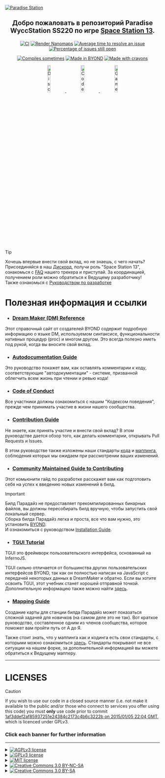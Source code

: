 <a href="#"><img src=".github/assets/paradise.png" alt="Paradise Station"></a>

##	<p align="center">Добро пожаловать в репозиторий Paradise WyccStation SS220 по игре [Space Station 13](https://spacestation13.com/).</p>

<p align="center">
	<a href="https://github.com/ss220club/Paradise-SS220/actions?query=workflow%3ACI"><img src="https://github.com/ss220club/Paradise-SS220/workflows/CI/badge.svg" alt="CI"></a>
	<a href="https://github.com/ss220club/Paradise-SS220/actions?query=workflow%3A%22Render+Nanomaps%22"><img src="https://github.com/ss220club/Paradise-SS220/workflows/Render%20Nanomaps/badge.svg" alt="Render Nanomaps"></a>
	<a href="http://isitmaintained.com/project/ss220club/Paradise-SS220"><img src="http://isitmaintained.com/badge/resolution/ss220club/Paradise-SS220.svg" alt="Average time to resolve an issue"></a>
	<a href="http://isitmaintained.com/project/ss220club/Paradise-SS220"><img src="http://isitmaintained.com/badge/open/ss220club/Paradise-SS220.svg" alt="Percentage of issues still open"></a>
</p>

<p align="center">
	<a href="https://xkcd.com/371/"><img src=".github/assets/compiles-sometimes.svg" alt="Compiles sometimes"></a>
	<a href="https://www.reddit.com/r/SS13/comments/5oplxp/what_is_the_main_problem_with_byond_as_an_engine/dclbu1a/"><img src=".github/assets/made-in-byond.gif" alt="Made in BYOND"></a>
	<a href="https://xkcd.com/1811/"><img src=".github/assets/made-with-crayons.svg" alt="Made with crayons"></a>
</p>

<p align="center">
	<a href="https://discord.com/invite/ss220">
		<picture>
			<source media="(prefers-color-scheme: dark)" srcset=".github/assets/discord-light.png">
			<source media="(prefers-color-scheme: light)" srcset=".github/assets/discord-dark.png">
			<img width="15%" alt="Discord" hspace="3%" src=".github/assets/discord-dark.png">
		</picture>
	</a>
	<a href="https://ss220club.github.io/Paradise-SS220">
		<picture>
			<source media="(prefers-color-scheme: dark)" srcset=".github/assets/book-light.png">
			<source media="(prefers-color-scheme: light)" srcset=".github/assets/book-dark.png">
			<img alt="Code docs" width="15%" hspace="3%" src=".github/assets/book-dark.png">
		</picture>
	</a>
	<a href="https://wiki.ss220.club">
		<picture>
			<source media="(prefers-color-scheme: dark)" srcset=".github/assets/wiki-light.png">
			<source media="(prefers-color-scheme: light)" srcset=".github/assets/wiki-dark.png">
			<img width="15%" alt="Game Wiki" hspace="3%" src=".github/assets/wiki-dark.png">
		</picture>
	</a>
</p>

> [!TIP]
> Хочешь впервые внести свой вклад, но не знаешь, с чего начать?<br>
> Присоединяйся в наш [Дискорд](https://discord.com/invite/ss220), получи роль "Space Station 13", ознакомься с [FAQ](https://discord.com/channels/1097181193939730453/1202404779054202941) нашего трекера и приступай. За координацией, получением роли можно обратиться к Ведущему разработчику!<br>
> Также ознакомься с [Руководством по разработке](https://wiki.ss220.club/index.php/%D0%A0%D1%83%D0%BA%D0%BE%D0%B2%D0%BE%D0%B4%D1%81%D1%82%D0%B2%D0%BE_%D0%BF%D0%BE_%D1%80%D0%B0%D0%B7%D1%80%D0%B0%D0%B1%D0%BE%D1%82%D0%BA%D0%B5)

# Полезная информация и ссылки

- ### [Dream Maker (DM) Reference](https://www.byond.com/docs/ref/)

Этот справочный сайт от создателей BYOND содержит подробную информацию о языке DM, используемом синтаксисе, функциональности нативных процедур (proc) и многом другом. Это всегда полезно иметь под рукой, когда вы вносите свой вклад.

- ### [Autodocumentation Guide](.github/AUTODOC_GUIDE.md)

Это руководство покажет вам, как оставлять комментарии к коду, соответствующие "автодокументации" - системе, призванной облегчить всем жизнь при чтении и ревью кода!

- ### [Code of Conduct](./CODE_OF_CONDUCT.md)

Все участники должны ознакомиться с нашим "Кодексом поведения", прежде чем принимать участие в жизни нашего сообщества.

- ### [Contribution Guide](.github/CONTRIBUTING.md)

Не знаете, как принять участие и внести свой вклад? В этом руководстве дается обзор того, как делать комментарии, открывать Pull Requests и Issues.

В этом руководстве также изложены наши стандарты [кода](https://github.com/ss220club/Paradise-SS220/blob/master/.github/CONTRIBUTING.md#specifications) и [маппинга](https://github.com/ss220club/Paradise-SS220/blob/master/.github/CONTRIBUTING.md#mapping-standards), соблюдения которых мы ожидаем при рассмотрении ваших изменений.

- ### [Community Maintained Guide to Contributing](https://wiki.ss220.club/index.php/%D0%A0%D1%83%D0%BA%D0%BE%D0%B2%D0%BE%D0%B4%D1%81%D1%82%D0%B2%D0%BE_%D0%BF%D0%BE_%D1%80%D0%B0%D0%B7%D1%80%D0%B0%D0%B1%D0%BE%D1%82%D0%BA%D0%B5)

Этот комьюнити гайд по разработке расскажет вам как подготовить себя на успех к введению новых изменений в билд.

> [!IMPORTANT]
> Билд Парадайз не предоставляет прекомпилированных бинарных файлов, вы должны пересобирать билд вручную, чтобы запустить свой локальный сервер.<br>
> Сборка билда Парадайз легка и проста, все что вам нужно, это установить [BYOND](https://www.byond.com/download/).<br>
> И ознакомиться с руководством [Installation Guide](.github/DOWNLOADING.md).

- ### [TGUI Tutorial](tgui/docs/tutorial-and-examples.md)

TGUI это фреймворк пользовательского интерфейса, основанный на InfernoJS.

TGUI сильно отличается от большинства других пользовательских интерфейсов BYOND, так как он полностью написан на JavaScript с передачей некоторых данных в DreamMaker и обратно. Если вы хотите освоить TGUI, этот учебник станет хорошей отправной точкой. Дополнительную информацию также можно найти [здесь](tgui).

- ### [Mapping Guide](https://hackmd.io/@tgstation/SyVma0dS5#san7890s-A-Z-Guide-to-Mapping)

Создание карты для станции билда Парадайз может показаться сложной задачей для новичков (на самом деле это не так). Вот краткое руководство, составленное одним из членов сообщества, которое поможет вам пройти путь от А до Я.

Также стоит знать, что у маппинга как и кодинга есть свои стандарты, с которыми можно ознакомиться [здесь](https://github.com/ss220club/Paradise-SS220/blob/master/.github/CONTRIBUTING.md#mapping-standards). Стандарты покрывают не все ситуации на нашем форке, за дополнительной информацией вы можете обратиться к Ведущему мапперу.

---

# LICENSES

> [!CAUTION]
> If you wish to use our code in a closed source manner (i.e. not make it available to the public and/or those who connect to services you offer using this code) you must **only** use code prior to commit [1af3ddef2af85937251e24384c2173c4b6c3222b on 2015/01/05 22:04 GMT](https://github.com/ParadiseSS13/Paradise/commit/1af3ddef2af85937251e24384c2173c4b6c3222b), which is licenced under GPLv3.

### Click each banner for further information

---

<details>
<summary><a href="#"><img src="https://img.shields.io/badge/licence-AGPL_3-red?style=for-the-badge" alt="AGPLv3 license"></a></summary>

> All code after and including commit [1af3ddef2af85937251e24384c2173c4b6c3222b on 2015/01/05 22:04 GMT](https://github.com/ParadiseSS13/Paradise/commit/1af3ddef2af85937251e24384c2173c4b6c3222b) is licensed under the [GNU Affero General Public License version 3](https://www.gnu.org/licenses/agpl-3.0.en.html) unless otherwise specified within the folder or file.

</details>

<details>
<summary><a href="#"><img src="https://img.shields.io/badge/licence-GPL_3-orange?style=for-the-badge" alt="GPLv3 license"></a></summary>

> All code prior to commit [1af3ddef2af85937251e24384c2173c4b6c3222b on 2015/01/05 22:04 GMT](https://github.com/ParadiseSS13/Paradise/commit/1af3ddef2af85937251e24384c2173c4b6c3222b) is licensed under the [GPL General Public License version 3](https://www.gnu.org/licenses/gpl-3.0.en.html)

</details>

<details>
<summary><a href="#"><img src="https://img.shields.io/badge/licence-MIT-green?style=for-the-badge" alt="MIT license"></a></summary>

> Some files are licenced under the [MIT license](https://opensource.org/license/MIT), these files will clearly specify this licence at the head of each file.

</details>

<details>
<summary><a href="#"><img src="https://img.shields.io/badge/licence-CC_3.0_BY--NC--SA-blue?style=for-the-badge" alt="Creative Commons 3.0 BY-NC-SA" align="centre"></a></summary>

> Any files with the ancestor directories [`Paradise/icons/goonstation`](icons/goonstation) or [`Paradise/sound/goonstation`](sound/goonstation) are licensed under the [Creative Commons 3.0 BY-NC-SA license](https://creativecommons.org/licenses/by-nc-sa/3.0).
>
> Further files or folders may also fall under this licence, and any such instances will be specified within the folder or file.

</details>

<details>
<summary><a href="#"><img src="https://img.shields.io/badge/licence-CC_3.0_BY--SA-lightblue?style=for-the-badge" alt="Creative Commons 3.0 BY-SA"></a></summary>

> All other non-code assets, including icons and sound files, are licensed under the [Creative Commons 3.0 BY-SA license](https://creativecommons.org/licenses/by-sa/3.0/), unless otherwise specified within the folder or file.

</details>
